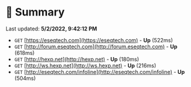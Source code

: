 # 📖 Summary
Last updated: **5/2/2022, 9:42:12 PM**

- `GET` [https://eseqtech.com](https://eseqtech.com) - **Up** (522ms)
- `GET` [http://forum.eseqtech.com](http://forum.eseqtech.com) - **Up** (618ms)
- `GET` [http://hexp.net](http://hexp.net) - **Up** (180ms)
- `GET` [http://ws.hexp.net](http://ws.hexp.net) - **Up** (216ms)
- `GET` [http://eseqtech.com/infoline](http://eseqtech.com/infoline) - **Up** (504ms)

